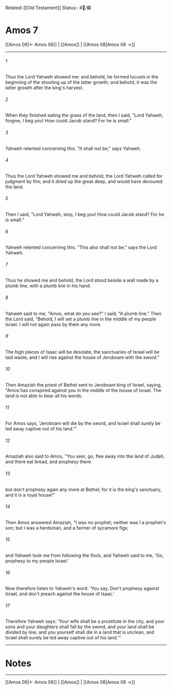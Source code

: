 Related::[[Old Testament]]
Status:: #📖/🟥
# Amos 7

[[Amos 06|← Amos 06]] | [[Amos]] | [[Amos 08|Amos 08 →]]
***



###### 1 
Thus the Lord Yahweh showed me: and behold, he formed locusts in the beginning of the shooting up of the latter growth; and behold, it was the latter growth after the king's harvest. 

###### 2 
When they finished eating the grass of the land, then I said, "Lord Yahweh, forgive, I beg you! How could Jacob stand? For he is small." 

###### 3 
Yahweh relented concerning this. "It shall not be," says Yahweh. 

###### 4 
Thus the Lord Yahweh showed me and behold, the Lord Yahweh called for judgment by fire; and it dried up the great deep, and would have devoured the land. 

###### 5 
Then I said, "Lord Yahweh, stop, I beg you! How could Jacob stand? For he is small." 

###### 6 
Yahweh relented concerning this. "This also shall not be," says the Lord Yahweh. 

###### 7 
Thus he showed me and behold, the Lord stood beside a wall made by a plumb line, with a plumb line in his hand. 

###### 8 
Yahweh said to me, "Amos, what do you see?" I said, "A plumb line." Then the Lord said, "Behold, I will set a plumb line in the middle of my people Israel. I will not again pass by them any more. 

###### 9 
The high places of Isaac will be desolate, the sanctuaries of Israel will be laid waste; and I will rise against the house of Jeroboam with the sword." 

###### 10 
Then Amaziah the priest of Bethel sent to Jeroboam king of Israel, saying, "Amos has conspired against you in the middle of the house of Israel. The land is not able to bear all his words. 

###### 11 
For Amos says, 'Jeroboam will die by the sword, and Israel shall surely be led away captive out of his land.'" 

###### 12 
Amaziah also said to Amos, "You seer, go, flee away into the land of Judah, and there eat bread, and prophesy there: 

###### 13 
but don't prophesy again any more at Bethel; for it is the king's sanctuary, and it is a royal house!" 

###### 14 
Then Amos answered Amaziah, "I was no prophet, neither was I a prophet's son; but I was a herdsman, and a farmer of sycamore figs; 

###### 15 
and Yahweh took me from following the flock, and Yahweh said to me, 'Go, prophesy to my people Israel.' 

###### 16 
Now therefore listen to Yahweh's word: 'You say, Don't prophesy against Israel, and don't preach against the house of Isaac.' 

###### 17 
Therefore Yahweh says: 'Your wife shall be a prostitute in the city, and your sons and your daughters shall fall by the sword, and your land shall be divided by line; and you yourself shall die in a land that is unclean, and Israel shall surely be led away captive out of his land.'"

---
# Notes


***
[[Amos 06|← Amos 06]] | [[Amos]] | [[Amos 08|Amos 08 →]]
